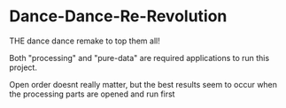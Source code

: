 Dance-Dance-Re-Revolution
=========================

THE dance dance remake to top them all!

Both "processing" and "pure-data" are required applications to run this project.

Open order doesnt really matter, but the best results seem to occur when the processing parts are opened and run first
